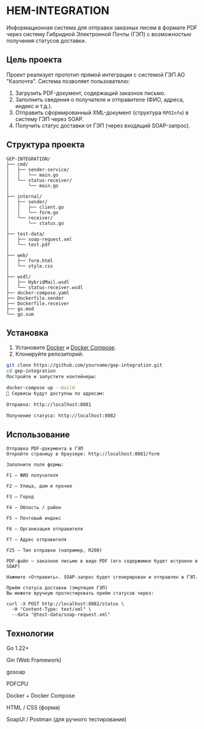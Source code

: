 # HEM-INTEGRATION

Информационная система для отправки заказных писем в формате PDF через систему Гибридной Электронной Почты (ГЭП) с возможностью получения статусов доставки.

## Цель проекта

Проект реализует прототип прямой интеграции с системой ГЭП АО "Казпочта". Система позволяет пользователю:

1. Загрузить PDF-документ, содержащий заказное письмо.
2. Заполнить сведения о получателе и отправителе (ФИО, адреса, индекс и т.д.).
3. Отправить сформированный XML-документ (структура `RPOInfo`) в систему ГЭП через SOAP.
4. Получить статус доставки от ГЭП (через входящий SOAP-запрос).

## Структура проекта
```
GEP-INTEGRATION/
├── cmd/
│   ├── sender-service/
│   │   └── main.go
│   └── status-receiver/
│       └── main.go
│
├── internal/
│   ├── sender/
│   │   ├── client.go
│   │   └── form.go
│   └── receiver/
│       └── status.go
│
├── test-data/
│   ├── soap-request.xml
│   └── test.pdf
│
├── web/
│   ├── form.html
│   └── style.css
│
├── wsdl/
│   ├── HybridMail.wsdl
│   └── status-receiver.wsdl
├── docker-compose.yaml
├── Dockerfile.sender
├── Dockerfile.receiver
├── go.mod
└── go.sum 

```

## Установка

1. Установите [Docker](https://www.docker.com/) и [Docker Compose](https://docs.docker.com/compose/).
2. Клонируйте репозиторий:

```bash
git clone https://github.com/yourname/gep-integration.git
cd gep-integration
Постройте и запустите контейнеры:

docker-compose up --build
🔹 Сервисы будут доступны по адресам:

Отправка: http://localhost:8081

Получение статуса: http://localhost:8082
```

## Использование
```
Отправка PDF-документа в ГЭП
Откройте страницу в браузере: http://localhost:8081/form

Заполните поля формы:

F1 – ФИО получателя

F2 – Улица, дом и прочее

F3 – Город

F4 – Область / район

F5 – Почтовый индекс

F6 – Организация отправителя

F7 – Адрес отправителя

F25 – Тип отправки (например, R200)

PDF-файл – заказное письмо в виде PDF (его содержимое будет встроено в SOAP)

Нажмите «Отправить». SOAP-запрос будет сгенерирован и отправлен в ГЭП.

Приём статуса доставки (эмуляция ГЭП)
Вы можете вручную протестировать приём статусов через:

curl -X POST http://localhost:8082/status \
  -H "Content-Type: text/xml" \
  --data "@test-data/soap-request.xml"
```
  
## Технологии

Go 1.22+

Gin (Web Framework)

gosoap

PDFCPU

Docker + Docker Compose

HTML / CSS (форма)

SoapUI / Postman (для ручного тестирования)
